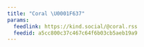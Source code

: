 ```yaml
---
title: "Coral \U0001F637"
params:
  feedlink: https://kind.social/@coral.rss
  feedid: a5cc800c37c467c64f6b03cb5aeb19a9
---
```

